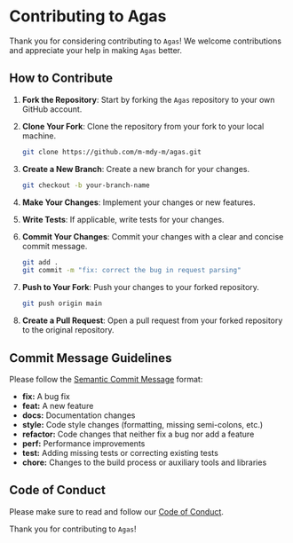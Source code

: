 # Contributing to Agas

Thank you for considering contributing to `Agas`! We welcome contributions and appreciate your help in making `Agas` better.

## How to Contribute

1. **Fork the Repository**: Start by forking the `Agas` repository to your own GitHub account.

2. **Clone Your Fork**: Clone the repository from your fork to your local machine.

   ```sh
   git clone https://github.com/m-mdy-m/agas.git
   ```

3. **Create a New Branch**: Create a new branch for your changes.

   ```sh
   git checkout -b your-branch-name
   ```

4. **Make Your Changes**: Implement your changes or new features.

5. **Write Tests**: If applicable, write tests for your changes.

6. **Commit Your Changes**: Commit your changes with a clear and concise commit message.

   ```sh
   git add .
   git commit -m "fix: correct the bug in request parsing"
   ```

7. **Push to Your Fork**: Push your changes to your forked repository.

   ```sh
   git push origin main
   ```

8. **Create a Pull Request**: Open a pull request from your forked repository to the original repository.

## Commit Message Guidelines

Please follow the [Semantic Commit Message](https://www.conventionalcommits.org/en-v1.0.0/) format:

- **fix:** A bug fix
- **feat:** A new feature
- **docs:** Documentation changes
- **style:** Code style changes (formatting, missing semi-colons, etc.)
- **refactor:** Code changes that neither fix a bug nor add a feature
- **perf:** Performance improvements
- **test:** Adding missing tests or correcting existing tests
- **chore:** Changes to the build process or auxiliary tools and libraries

## Code of Conduct

Please make sure to read and follow our [Code of Conduct](CODE_OF_CONDUCT.md).

Thank you for contributing to `Agas`!